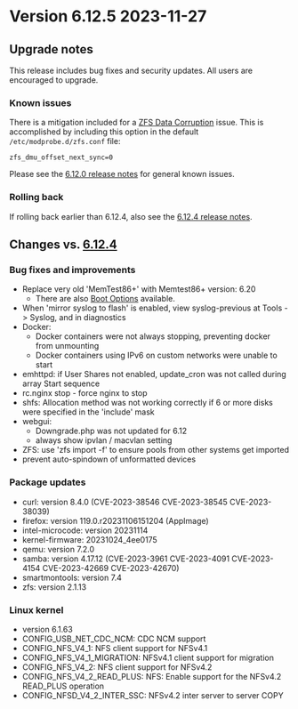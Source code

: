 # Version 6.12.5 2023-11-27

## Upgrade notes

This release includes bug fixes and security updates.  All users are encouraged to upgrade.

### Known issues

There is a mitigation included for a [ZFS Data Corruption](https://github.com/openzfs/zfs/issues/15526) issue.  This is accomplished
by including this option in the default `/etc/modprobe.d/zfs.conf` file:

`zfs_dmu_offset_next_sync=0`

Please see the [6.12.0 release notes](6.12.0/#known-issues) for general known issues.

### Rolling back

If rolling back earlier than 6.12.4, also see the [6.12.4 release notes](/6.12.4/#rolling-back).

## Changes vs. [6.12.4](/6.12.4/)

### Bug fixes and improvements

* Replace very old 'MemTest86+' with Memtest86+ version: 6.20
  * There are also [Boot Options](https://github.com/memtest86plus/memtest86plus#boot-options) available.
* When 'mirror syslog to flash' is enabled, view syslog-previous at Tools -> Syslog, and in diagnostics
* Docker:
  * Docker containers were not always stopping, preventing docker from unmounting
  * Docker containers using IPv6 on custom networks were unable to start
* emhttpd: if User Shares not enabled, update_cron was not called during array Start sequence
* rc.nginx stop - force nginx to stop
* shfs: Allocation method was not working correctly if 6 or more disks were specified in the 'include' mask
* webgui:
  * Downgrade.php was not updated for 6.12
  * always show ipvlan / macvlan setting
* ZFS: use 'zfs import -f' to ensure pools from other systems get imported
* prevent auto-spindown of unformatted devices

### Package updates

* curl: version 8.4.0 (CVE-2023-38546 CVE-2023-38545 CVE-2023-38039)
* firefox: version 119.0.r20231106151204 (AppImage)
* intel-microcode: version 20231114
* kernel-firmware: 20231024_4ee0175
* qemu: version 7.2.0
* samba: version 4.17.12 (CVE-2023-3961 CVE-2023-4091 CVE-2023-4154 CVE-2023-42669 CVE-2023-42670)
* smartmontools: version 7.4
* zfs: version 2.1.13

### Linux kernel

* version 6.1.63
* CONFIG_USB_NET_CDC_NCM: CDC NCM support
* CONFIG_NFS_V4_1: NFS client support for NFSv4.1
* CONFIG_NFS_V4_1_MIGRATION: NFSv4.1 client support for migration
* CONFIG_NFS_V4_2: NFS client support for NFSv4.2
* CONFIG_NFS_V4_2_READ_PLUS: NFS: Enable support for the NFSv4.2 READ_PLUS operation
* CONFIG_NFSD_V4_2_INTER_SSC: NFSv4.2 inter server to server COPY
